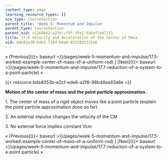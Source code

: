 ```yaml
---
content_type: page
learning_resource_types: []
ocw_type: CourseSection
parent_title: 'Week 5: Momentum and Impulse'
parent_type: CourseSection
parent_uid: c1168b62-a27d-cf9f-3fe2-550af1ed72f5
title: 17.6 Velocity and Acceleration of the Center of Mass
uid: 8de92a30-b4b3-f264-b6a6-8332032322e6
---
```


« [Previous]({{< baseurl >}}/pages/week-5-momentum-and-impulse/17.5-worked-example-center-of-mass-of-a-uniform-rod) | [Next]({{< baseurl >}}/pages/week-5-momentum-and-impulse/17.7-reduction-of-a-system-to-a-point-particle) »

{{< resource bda4053b-e2cf-ede6-a2f6-98bd4ea43a6e >}}

**Motion of the center of mass and the point particle approximation.**

1\. The center of mass of a rigid object moves like a point particle (explain the point particle approximation done so far)

2\. An external impulse changes the velocity of the CM

3\. No external force implies constant Vcm

« [Previous]({{< baseurl >}}/pages/week-5-momentum-and-impulse/17.5-worked-example-center-of-mass-of-a-uniform-rod) | [Next]({{< baseurl >}}/pages/week-5-momentum-and-impulse/17.7-reduction-of-a-system-to-a-point-particle) »